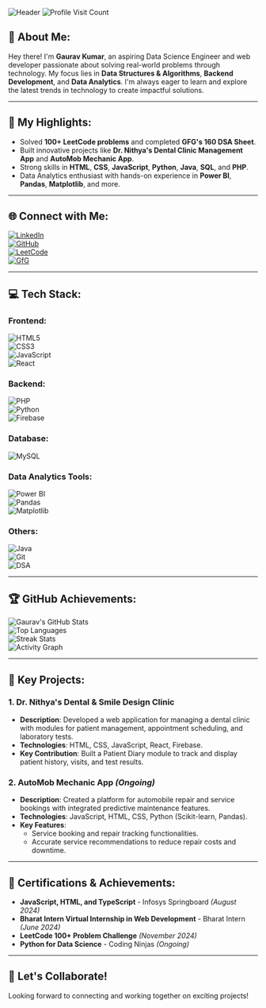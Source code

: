 ![Header](https://capsule-render.vercel.app/api?type=waving&color=gradient&height=200&text=Hello%20I'm%20Gaurav%20Kumar&fontSize=60&fontColor=FFFFFF&animation=fadeIn&stroke=FFFFFF)
![Profile Visit Count](https://visitcount.itsvg.in/api?id=Gaurav1287&icon=5&color=3)

## 💫 About Me:
Hey there! I'm **Gaurav Kumar**, an aspiring Data Science Engineer and web developer passionate about solving real-world problems through technology. My focus lies in **Data Structures & Algorithms**, **Backend Development**, and **Data Analytics**. I'm always eager to learn and explore the latest trends in technology to create impactful solutions.

---

## 🎇 My Highlights:
- Solved **100+ LeetCode problems** and completed **GFG's 160 DSA Sheet**.
- Built innovative projects like **Dr. Nithya's Dental Clinic Management App** and **AutoMob Mechanic App**.
- Strong skills in **HTML**, **CSS**, **JavaScript**, **Python**, **Java**, **SQL**, and **PHP**.
- Data Analytics enthusiast with hands-on experience in **Power BI**, **Pandas**, **Matplotlib**, and more.

---

## 🌐 Connect with Me:
[![LinkedIn](https://img.shields.io/badge/LinkedIn-%230077B5.svg?logo=linkedin&logoColor=white&style=for-the-badge&color=0077B5&labelColor=0077B5&link=https://www.linkedin.com/in/gaurav-kumar-346489207/&animation=fade-in)](https://www.linkedin.com/in/gaurav-kumar-346489207/)  
[![GitHub](https://img.shields.io/badge/GitHub-%23121011.svg?logo=github&logoColor=white&style=for-the-badge&color=171515&labelColor=171515&link=https://github.com/Gaurav1287&animation=fade-in)](https://github.com/Gaurav1287)  
[![LeetCode](https://img.shields.io/badge/LeetCode-%23FF6600.svg?logo=leetcode&logoColor=white&style=for-the-badge&color=FF6600&labelColor=FF6600&link=https://leetcode.com/u/gaurav1225/&animation=fade-in)](https://leetcode.com/u/gaurav1225/)  
[![GfG](https://img.shields.io/badge/GeeksforGeeks-%2310705c.svg?logo=geeksforgeeks&logoColor=white&style=for-the-badge&color=0F9D58&labelColor=0F9D58)](https://www.geeksforgeeks.org/user/gaurav1251251/)

---

## 💻 Tech Stack:
### Frontend:
![HTML5](https://img.shields.io/badge/html5-%23E34F26.svg?style=flat&logo=html5&logoColor=white&link=https://www.w3.org/TR/html5/)  
![CSS3](https://img.shields.io/badge/css3-%231572B6.svg?style=flat&logo=css3&logoColor=white&link=https://www.w3.org/TR/CSS/#css)  
![JavaScript](https://img.shields.io/badge/javascript-%23323330.svg?style=flat&logo=javascript&logoColor=%23F7DF1E&link=https://developer.mozilla.org/en-US/docs/Web/JavaScript)  
![React](https://img.shields.io/badge/react-%2320232a.svg?style=flat&logo=react&logoColor=%2361DAFB&link=https://reactjs.org/)

### Backend:
![PHP](https://img.shields.io/badge/php-%23777BB4.svg?style=flat&logo=php&logoColor=white&link=https://www.php.net/)  
![Python](https://img.shields.io/badge/python-3670A0?style=flat&logo=python&logoColor=ffdd54&link=https://www.python.org/)  
![Firebase](https://img.shields.io/badge/firebase-%23039BE5.svg?style=flat&logo=firebase&logoColor=white&link=https://firebase.google.com/)

### Database:
![MySQL](https://img.shields.io/badge/mysql-%2300000f.svg?style=flat&logo=mysql&logoColor=white&link=https://www.mysql.com/)

### Data Analytics Tools:
![Power BI](https://img.shields.io/badge/Power_BI-F2C811?style=flat&logo=powerbi&logoColor=white&link=https://powerbi.microsoft.com/)  
![Pandas](https://img.shields.io/badge/Pandas-150458?style=flat&logo=pandas&logoColor=white&link=https://pandas.pydata.org/)  
![Matplotlib](https://img.shields.io/badge/Matplotlib-%23150458.svg?style=flat&logo=&logoColor=white&link=https://matplotlib.org/)

### Others:
![Java](https://img.shields.io/badge/java-%23ED8B00.svg?style=flat&logo=openjdk&logoColor=white&link=https://www.java.com/)  
![Git](https://img.shields.io/badge/git-%23F14A29.svg?style=flat&logo=git&logoColor=white&link=https://git-scm.com/)  
![DSA](https://img.shields.io/badge/DSA-%23FF6600.svg?style=flat&logo=data&logoColor=white&link=https://www.geeksforgeeks.org/data-structures/)

---

## 🏆 GitHub Achievements:
![Gaurav's GitHub Stats](https://github-readme-stats.vercel.app/api?username=Gaurav1287&theme=radical&hide_border=true&count_private=true&show_icons=true)  
![Top Languages](https://github-readme-stats.vercel.app/api/top-langs/?username=Gaurav1287&theme=radical&hide_border=true&layout=compact)  
![Streak Stats](https://github-readme-streak-stats.herokuapp.com/?user=Gaurav1287&theme=radical&hide_border=true)  
![Activity Graph](https://github-readme-activity-graph.vercel.app/graph?username=Gaurav1287&theme=rogue&hide_border=true)

---

## 🚀 Key Projects:
### 1. **Dr. Nithya's Dental & Smile Design Clinic**
- **Description**: Developed a web application for managing a dental clinic with modules for patient management, appointment scheduling, and laboratory tests.
- **Technologies**: HTML, CSS, JavaScript, React, Firebase.
- **Key Contribution**: Built a Patient Diary module to track and display patient history, visits, and test results.

### 2. **AutoMob Mechanic App** *(Ongoing)*
- **Description**: Created a platform for automobile repair and service bookings with integrated predictive maintenance features.
- **Technologies**: JavaScript, HTML, CSS, Python (Scikit-learn, Pandas).
- **Key Features**:
  - Service booking and repair tracking functionalities.
  - Accurate service recommendations to reduce repair costs and downtime.

---

## 🏅 Certifications & Achievements:
- **JavaScript, HTML, and TypeScript** - Infosys Springboard *(August 2024)*
- **Bharat Intern Virtual Internship in Web Development** - Bharat Intern *(June 2024)*
- **LeetCode 100+ Problem Challenge** *(November 2024)*
- **Python for Data Science** - Coding Ninjas *(Ongoing)*

---

## 💬 Let's Collaborate!
Looking forward to connecting and working together on exciting projects!
